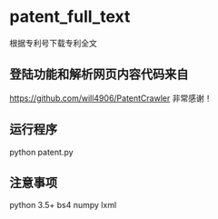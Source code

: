 # patent_full_text
根据专利号下载专利全文
## 登陆功能和解析网页内容代码来自
https://github.com/will4906/PatentCrawler
非常感谢！
## 运行程序
python patent.py
## 注意事项
python 3.5+
bs4
numpy
lxml
